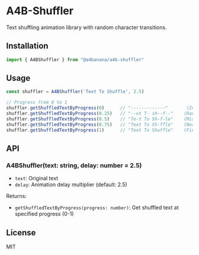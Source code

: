 # A4B-Shuffler

Text shuffling animation library with random character transitions.

## Installation

```ts
import { A4BShuffler } from "@a4banana/a4b-shuffler"
```

## Usage

```ts
const shuffler = A4BShuffler('Text To Shuffle', 2.5)

// Progress from 0 to 1
shuffler.getShuffledTextByProgress(0)      // "-------------"       (Initial state)
shuffler.getShuffledTextByProgress(0.25)   // "--xt T- sh--f--"    (Random characters)
shuffler.getShuffledTextByProgress(0.5)    // "Te-t To Sh-f-le"    (Mix of real and random)
shuffler.getShuffledTextByProgress(0.75)   // "Text To Sh-ffle"    (Nearly complete)
shuffler.getShuffledTextByProgress(1)      // "Text To Shuffle"    (Final state)
```

## API

### A4BShuffler(text: string, delay: number = 2.5)

- `text`: Original text
- `delay`: Animation delay multiplier (default: 2.5)

Returns:
- `getShuffledTextByProgress(progress: number)`: Get shuffled text at specified progress (0-1)

## License

MIT